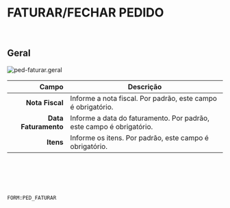 # FATURAR/FECHAR PEDIDO
<br>

## Geral
![ped-faturar.geral](https://raw.githubusercontent.com/netforcews/docs-siscom/master/geral/imagens/ped-faturar.geral.png)

Campo | Descrição
--:|---
**Nota Fiscal** | Informe a nota fiscal. Por padrão, este campo é obrigatório.
**Data Faturamento** | Informe a data do faturamento. Por padrão, este campo é obrigatório.
**Itens** | Informe os itens. Por padrão, este campo é obrigatório.
<br>
<br>
<br>
<br>

```FORM:PED_FATURAR```
